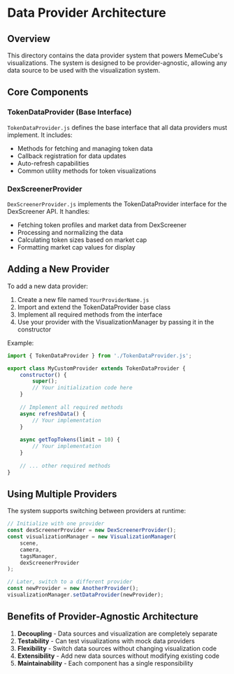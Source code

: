 # Data Provider Architecture

## Overview

This directory contains the data provider system that powers MemeCube's visualizations. The system is designed to be provider-agnostic, allowing any data source to be used with the visualization system.

## Core Components

### TokenDataProvider (Base Interface)

`TokenDataProvider.js` defines the base interface that all data providers must implement. It includes:

- Methods for fetching and managing token data
- Callback registration for data updates
- Auto-refresh capabilities
- Common utility methods for token visualizations

### DexScreenerProvider

`DexScreenerProvider.js` implements the TokenDataProvider interface for the DexScreener API. It handles:

- Fetching token profiles and market data from DexScreener
- Processing and normalizing the data
- Calculating token sizes based on market cap
- Formatting market cap values for display

## Adding a New Provider

To add a new data provider:

1. Create a new file named `YourProviderName.js`
2. Import and extend the TokenDataProvider base class
3. Implement all required methods from the interface
4. Use your provider with the VisualizationManager by passing it in the constructor

Example:

```javascript
import { TokenDataProvider } from './TokenDataProvider.js';

export class MyCustomProvider extends TokenDataProvider {
    constructor() {
        super();
        // Your initialization code here
    }
    
    // Implement all required methods
    async refreshData() {
        // Your implementation
    }
    
    async getTopTokens(limit = 10) {
        // Your implementation
    }
    
    // ... other required methods
}
```

## Using Multiple Providers

The system supports switching between providers at runtime:

```javascript
// Initialize with one provider
const dexScreenerProvider = new DexScreenerProvider();
const visualizationManager = new VisualizationManager(
    scene, 
    camera, 
    tagsManager, 
    dexScreenerProvider
);

// Later, switch to a different provider
const newProvider = new AnotherProvider();
visualizationManager.setDataProvider(newProvider);
```

## Benefits of Provider-Agnostic Architecture

1. **Decoupling** - Data sources and visualization are completely separate
2. **Testability** - Can test visualizations with mock data providers
3. **Flexibility** - Switch data sources without changing visualization code
4. **Extensibility** - Add new data sources without modifying existing code
5. **Maintainability** - Each component has a single responsibility 